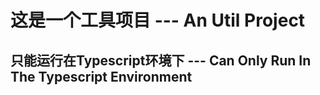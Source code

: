 # 这是一个工具项目 --- An Util Project

## 只能运行在Typescript环境下 --- Can Only Run In The Typescript Environment
